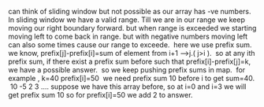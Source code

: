 can think of sliding window but not possible as our array has -ve numbers. In sliding window we have a valid range. Till we are in our range we keep moving our right boundary forward. but when range is exceeded we starting moving left to come back in range.
but with negative numbers moving left can also some times cause our range to exceede.
​
here we use prefix sum. we know, prefix[j]-prefix[i]=sum of element from i+1 -->j.( j>i ).
​
so at any ith prefix sum, if there exist a prefix sum before such that prefix[i]-prefix[j]=k,
we have a possible answer.
​
so we keep pushing prefix sums in map.
​
for example , k=40  prefix[i]=50
​
we need prefix sum 10 before i to get sum=40.
​
10 -5 2 3 ....  suppose we have this array before, so at i=0 and i=3 we will get prefix sum 10
so for prefix[i]=50  we add 2 to answer.
​
​
​
​
​
​
​
​
​
​
​
​
​
​
​
​